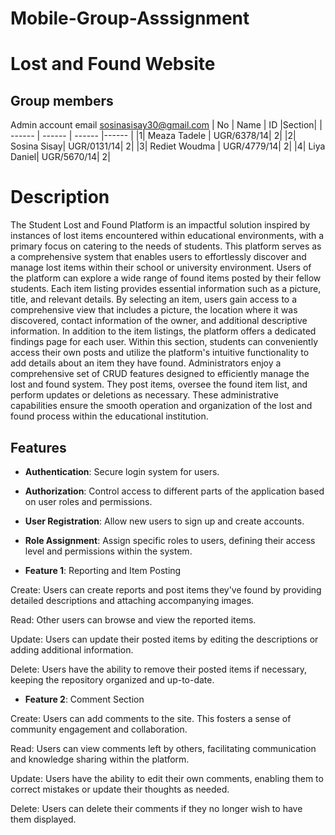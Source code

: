 # Mobile-Group-Asssignment
# Lost and Found Website
## Group members
Admin account email sosinasisay30@gmail.com
| No | Name | ID |Section|
| ------ | ------ | ------ |------ |
|1| Meaza Tadele | UGR/6378/14| 2|
|2| Sosina Sisay| UGR/0131/14| 2|
|3| Rediet Woudma | UGR/4779/14| 2|
|4| Liya Daniel| UGR/5670/14| 2|


# Description
The Student Lost and Found Platform is an impactful solution inspired by instances of lost items encountered within educational environments, with a primary focus on catering to the needs of students. 
This platform serves as a comprehensive system that enables users to effortlessly discover and manage lost items within their school or university environment.
Users of the platform can explore a wide range of found items posted by their fellow students. Each item listing provides essential information such as a picture, title, and relevant details. By selecting an item, users gain access to a comprehensive view that includes a picture, the location where it was discovered, contact information of the owner, and additional descriptive information.
In addition to the item listings, the platform offers a dedicated findings page for each user. Within this section, students can conveniently access their own posts and utilize the platform's intuitive functionality to add details about an item they have found.
Administrators enjoy a comprehensive set of CRUD features designed to efficiently manage the lost and found system. They post items, oversee the found item list, and perform updates or deletions as necessary. These administrative capabilities ensure the smooth operation and organization of the lost and found process within the educational institution. 


## Features
- **Authentication**: Secure login system for users.
- **Authorization**: Control access to different parts of the application based on user roles and permissions.
- **User Registration**: Allow new users to sign up and create accounts.
- **Role Assignment**: Assign specific roles to users, defining their access level and permissions within the system.


- **Feature 1**: Reporting and Item Posting

Create: Users can create reports and post items they've found by providing detailed descriptions and attaching accompanying images.
 
Read: Other users can browse and view the reported items.

Update: Users can update their posted items by editing the descriptions or adding additional information.

Delete: Users have the ability to remove their posted items if necessary, keeping the repository organized and up-to-date.
- **Feature 2**: Comment Section

Create: Users can add comments to the site. This fosters a sense of community engagement and collaboration.

Read: Users can view comments left by others, facilitating communication and knowledge sharing within the platform.

Update: Users have the ability to edit their own comments, enabling them to correct mistakes or update their thoughts as needed.

Delete: Users can delete their comments if they no longer wish to have them displayed.
